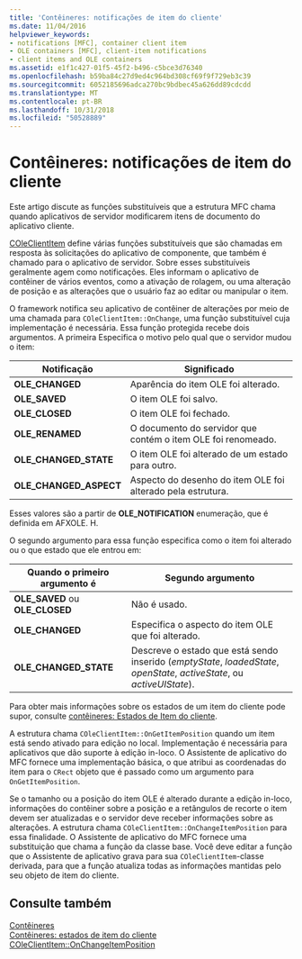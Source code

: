 ```yaml
---
title: 'Contêineres: notificações de item do cliente'
ms.date: 11/04/2016
helpviewer_keywords:
- notifications [MFC], container client item
- OLE containers [MFC], client-item notifications
- client items and OLE containers
ms.assetid: e1f1c427-01f5-45f2-b496-c5bce3d76340
ms.openlocfilehash: b59ba84c27d9ed4c964bd308cf69f9f729eb3c39
ms.sourcegitcommit: 6052185696adca270bc9bdbec45a626dd89cdcdd
ms.translationtype: MT
ms.contentlocale: pt-BR
ms.lasthandoff: 10/31/2018
ms.locfileid: "50528889"
---
```

# <a name="containers-client-item-notifications"></a>Contêineres: notificações de item do cliente

Este artigo discute as funções substituíveis que a estrutura MFC chama quando aplicativos de servidor modificarem itens de documento do aplicativo cliente.

[COleClientItem](../mfc/reference/coleclientitem-class.md) define várias funções substituíveis que são chamadas em resposta às solicitações do aplicativo de componente, que também é chamado para o aplicativo de servidor. Sobre esses substituíveis geralmente agem como notificações. Eles informam o aplicativo de contêiner de vários eventos, como a ativação de rolagem, ou uma alteração de posição e as alterações que o usuário faz ao editar ou manipular o item.

O framework notifica seu aplicativo de contêiner de alterações por meio de uma chamada para `COleClientItem::OnChange`, uma função substituível cuja implementação é necessária. Essa função protegida recebe dois argumentos. A primeira Especifica o motivo pelo qual que o servidor mudou o item:

|Notificação|Significado|
|------------------|-------------|
|**OLE_CHANGED**|Aparência do item OLE foi alterado.|
|**OLE_SAVED**|O item OLE foi salvo.|
|**OLE_CLOSED**|O item OLE foi fechado.|
|**OLE_RENAMED**|O documento do servidor que contém o item OLE foi renomeado.|
|**OLE_CHANGED_STATE**|O item OLE foi alterado de um estado para outro.|
|**OLE_CHANGED_ASPECT**|Aspecto do desenho do item OLE foi alterado pela estrutura.|

Esses valores são a partir de **OLE_NOTIFICATION** enumeração, que é definida em AFXOLE. H.

O segundo argumento para essa função especifica como o item foi alterado ou o que estado que ele entrou em:

|Quando o primeiro argumento é|Segundo argumento|
|----------------------------|---------------------|
|**OLE_SAVED** ou **OLE_CLOSED**|Não é usado.|
|**OLE_CHANGED**|Especifica o aspecto do item OLE que foi alterado.|
|**OLE_CHANGED_STATE**|Descreve o estado que está sendo inserido (*emptyState*, *loadedState*, *openState*, *activeState*, ou  *activeUIState*).|

Para obter mais informações sobre os estados de um item do cliente pode supor, consulte [contêineres: Estados de Item do cliente](../mfc/containers-client-item-states.md).

A estrutura chama `COleClientItem::OnGetItemPosition` quando um item está sendo ativado para edição no local. Implementação é necessária para aplicativos que dão suporte à edição in-loco. O Assistente de aplicativo do MFC fornece uma implementação básica, o que atribui as coordenadas do item para o `CRect` objeto que é passado como um argumento para `OnGetItemPosition`.

Se o tamanho ou a posição do item OLE é alterado durante a edição in-loco, informações do contêiner sobre a posição e a retângulos de recorte o item devem ser atualizadas e o servidor deve receber informações sobre as alterações. A estrutura chama `COleClientItem::OnChangeItemPosition` para essa finalidade. O Assistente de aplicativo do MFC fornece uma substituição que chama a função da classe base. Você deve editar a função que o Assistente de aplicativo grava para sua `COleClientItem`-classe derivada, para que a função atualiza todas as informações mantidas pelo seu objeto de item do cliente.

## <a name="see-also"></a>Consulte também

[Contêineres](../mfc/containers.md)<br/>
[Contêineres: estados de item do cliente](../mfc/containers-client-item-states.md)<br/>
[COleClientItem::OnChangeItemPosition](../mfc/reference/coleclientitem-class.md#onchangeitemposition)

